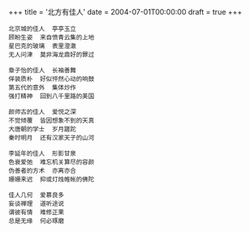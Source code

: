 +++
title = '北方有佳人'
date = 2004-07-01T00:00:00
draft = true
+++

```text
北京城的佳人  亭亭玉立
顾盼生姿  来自愤青云集的上地
星巴克的玻璃  表里澄澈
无人问津  莫非海龙鼎好的罪过

章子怡的佳人  长袖善舞
佯装质朴  好似怦然心动的响鼓
第五代的意外  集体炒作
强打精神  回到八千里路的美国

颜师古的佳人  爱悦之深
不觉倾覆  皆因想象不到的天真
大唐朝的学士  岁月蹉跎
秦时明月  还有汉家天子的山河

李延年的佳人  形影甘泉
色衰爱弛  难忘机关算尽的容颜
伪善者的方术  亦离亦合
姗姗来迟  抑或灯烛帷帐的佛陀

佳人几何  爱慕良多
妄谈禅理  道听途说
谓彼有情  难修正果
总是无缘  何必琢磨
```
